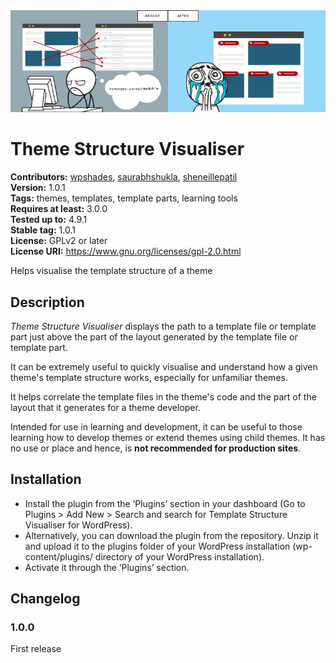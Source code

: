 <img src='https://github.com/BaapWP/theme-structure-visualiser/raw/master/org-assets/banner-772x250.png'/>

# Theme Structure Visualiser #
**Contributors:** [wpshades](https://profiles.wordpress.org/wpshades), [saurabhshukla](https://profiles.wordpress.org/saurabhshukla), [sheneillepatil](https://profiles.wordpress.org/sheneillepatil)  
**Version:** 1.0.1  
**Tags:** themes, templates, template parts, learning tools  
**Requires at least:** 3.0.0  
**Tested up to:** 4.9.1  
**Stable tag:** 1.0.1  
**License:** GPLv2 or later  
**License URI:** https://www.gnu.org/licenses/gpl-2.0.html  

Helps visualise the template structure of a theme

## Description ##
*Theme Structure Visualiser* displays the path to a template file or template part just above the part of the layout generated by the template file or template part.

It can be extremely useful to quickly visualise and understand how a given theme\'s template structure works, especially for unfamiliar themes.

It helps correlate the template files in the theme\'s code and the part of the layout that it generates for a theme developer.

Intended for use in learning and development, it can be useful to those learning how to develop themes or extend themes using child themes. It has no use or place and hence, is **not recommended for production sites**. 

## Installation ##
 * Install the plugin from the ‘Plugins’ section in your dashboard (Go to Plugins > Add New > Search and search for Template Structure Visualiser for WordPress).
 * Alternatively, you can download the plugin from the repository. Unzip it and upload it to the plugins folder of your WordPress installation (wp-content/plugins/ directory of your WordPress installation).
 * Activate it through the ‘Plugins’ section.

## Changelog ##
### 1.0.0 ###
First release